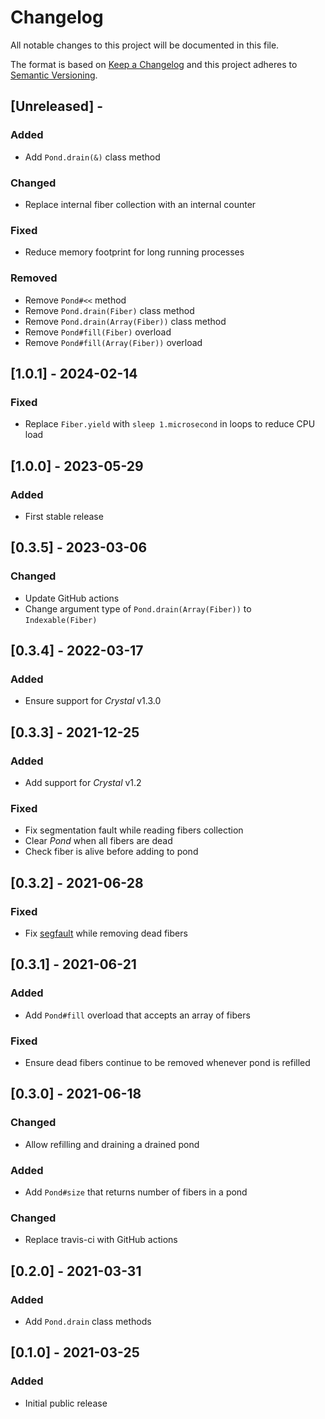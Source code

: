 # Changelog

All notable changes to this project will be documented in this file.

The format is based on [Keep a Changelog](http://keepachangelog.com/en/1.0.0/)
and this project adheres to [Semantic Versioning](http://semver.org/spec/v2.0.0.html).

## [Unreleased] - 

### Added
- Add `Pond.drain(&)` class method

### Changed
- Replace internal fiber collection with an internal counter

### Fixed
- Reduce memory footprint for long running processes

### Removed
- Remove `Pond#<<` method
- Remove `Pond.drain(Fiber)` class method
- Remove `Pond.drain(Array(Fiber))` class method
- Remove `Pond#fill(Fiber)` overload
- Remove `Pond#fill(Array(Fiber))` overload

## [1.0.1] - 2024-02-14

### Fixed
- Replace `Fiber.yield` with `sleep 1.microsecond` in loops to reduce CPU load

## [1.0.0] - 2023-05-29

### Added
- First stable release

## [0.3.5] - 2023-03-06

### Changed
- Update GitHub actions
- Change argument type of `Pond.drain(Array(Fiber))` to `Indexable(Fiber)`

## [0.3.4] - 2022-03-17

### Added
- Ensure support for *Crystal* v1.3.0

## [0.3.3] - 2021-12-25

### Added
- Add support for *Crystal* v1.2

### Fixed
- Fix segmentation fault while reading fibers collection
- Clear *Pond* when all fibers are dead
- Check fiber is alive before adding to pond

## [0.3.2] - 2021-06-28

### Fixed
- Fix [segfault][segfault] while removing dead fibers

[segfault]: https://github.com/GrottoPress/mel/runs/2932323566?check_suite_focus=true

## [0.3.1] - 2021-06-21

### Added
- Add `Pond#fill` overload that accepts an array of fibers

### Fixed
- Ensure dead fibers continue to be removed whenever pond is refilled

## [0.3.0] - 2021-06-18

### Changed
- Allow refilling and draining a drained pond

### Added
- Add `Pond#size` that returns number of fibers in a pond

### Changed
- Replace travis-ci with GitHub actions

## [0.2.0] - 2021-03-31

### Added
- Add `Pond.drain` class methods

## [0.1.0] - 2021-03-25

### Added
- Initial public release
